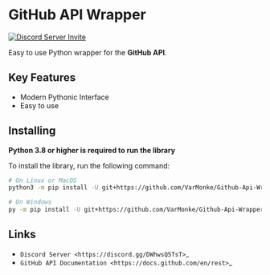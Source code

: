 # GitHub API Wrapper

[![Discord Server Invite](https://discord.com/api/guilds/963406460107235328/widget.png)](https://discord.gg/DWhwsQ5TsT)

Easy to use Python wrapper for the **GitHub API**.

## Key Features
- Modern Pythonic Interface
- Easy to use


## Installing

**Python 3.8 or higher is required to run the library**

To install the library, run the following command:

```bash
# On Linux or MacOS
python3 -m pip install -U git+https://github.com/VarMonke/Github-Api-Wrapper

# On Windows
py -m pip install -U git+https://github.com/VarMonke/Github-Api-Wrapper
```
  
<!-- ## Quick Example

```python
import github
import asyncio

async def main():
  client = await github.GHClient()

  user = await client.get_user(user='GithubPythonBot')

  print(user)
  print(user.html_url)

asyncio.run(main())
```

### Output

```
<User login: 'GithubPythonBot', id: 104489846, created_at: 2022-04-27 07:31:26>
https://github.com/GithubPythonBot
```
-->
## Links
- `Discord Server <https://discord.gg/DWhwsQ5TsT>`_
- `GitHub API Documentation <https://docs.github.com/en/rest>`_
